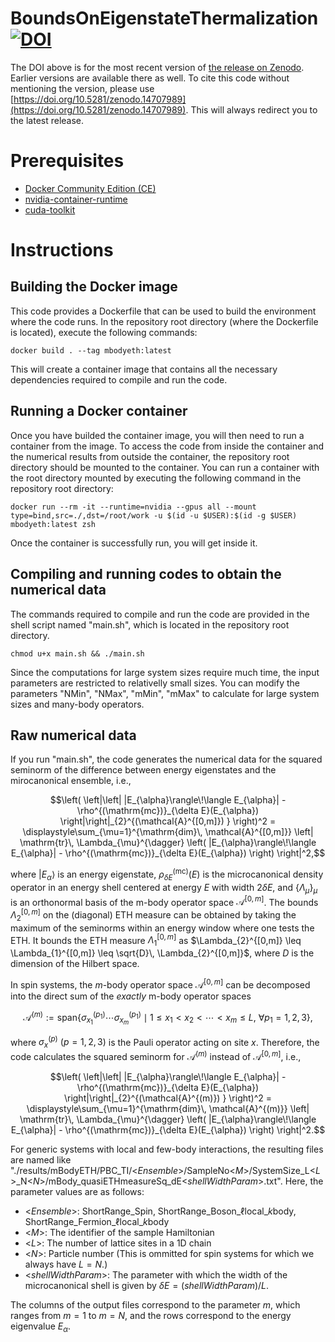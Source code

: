 # BoundsOnEigenstateThermalization [![DOI](https://zenodo.org/badge/919339114.svg)](https://zenodo.org/badge/latestdoi/919339114)
The DOI above is for the most recent version of [the release on Zenodo](https://zenodo.org/records/10449856). 
Earlier versions are available there as well. 
To cite this code without mentioning the version, please use [https://doi.org/10.5281/zenodo.14707989](https://doi.org/10.5281/zenodo.14707989).
This will always redirect you to the latest release.

# Prerequisites
- [Docker Community Edition (CE)](https://www.docker.com/community-edition)
- [nvidia-container-runtime](https://docs.docker.com/config/containers/resource_constraints/#gpu)
- [cuda-toolkit](https://developer.nvidia.com/cuda-toolkit)

# Instructions

## Building the Docker image
This code provides a Dockerfile that can be used to build the environment where the code runs.
In the repository root directory (where the Dockerfile is located), execute the following commands:
```shell
docker build . --tag mbodyeth:latest
```
This will create a container image that contains all the necessary dependencies required to compile and run the code.

## Running a Docker container
Once you have builded the container image, you will then need to run a container from the image.
To access the code from inside the container and the numerical results from outside the container, the repository root directory should be mounted to the container.
You can run a container with the root directory mounted by executing the following command in the repository root directory:
```shell
docker run --rm -it --runtime=nvidia --gpus all --mount type=bind,src=./,dst=/root/work -u $(id -u $USER):$(id -g $USER) mbodyeth:latest zsh
```
Once the container is successfully run, you will get inside it.

## Compiling and running codes to obtain the numerical data
The commands required to compile and run the code are provided in the shell script named "main.sh", which is located in the repository root directory.
```shell
chmod u+x main.sh && ./main.sh
```
Since the computations for large system sizes require much time, the input parameters are restricted to relativelly small sizes.
You can modify the parameters "NMin", "NMax", "mMin", "mMax" to calculate for large system sizes and many-body operators.

## Raw numerical data
If you run "main.sh", the code generates the numerical data for the squared seminorm of the difference between energy eigenstates and the mirocanonical ensemble, i.e.,

```math
\left( \left|\left| |E_{\alpha}\rangle\!\langle E_{\alpha}| - \rho^{(\mathrm{mc})}_{\delta E}(E_{\alpha}) \right|\right|_{2}^{(\mathcal{A}^{[0,m]}) } \right)^2 = \displaystyle\sum_{\mu=1}^{\mathrm{dim}\, \mathcal{A}^{[0,m]}} \left| \mathrm{tr}\, \Lambda_{\mu}^{\dagger} \left( |E_{\alpha}\rangle\!\langle E_{\alpha}| - \rho^{(\mathrm{mc})}_{\delta E}(E_{\alpha}) \right) \right|^2,
```

where $|E_{\alpha}\rangle$ is an energy eigenstate, $\rho_{\delta E}^{(\mathrm{mc})}(E)$ is the microcanonical density operator in an energy shell centered at energy $E$ with width $2\delta E$, and $\{\Lambda_{\mu}\}_{\mu}$ is an orthonormal basis of the m-body operator space $\mathcal{A}^{[0,m]}$.
The bounds $\Lambda_{2}^{[0,m]}$ on the (diagonal) ETH measure can be obtained by taking the maximum of the seminorms within an energy window where one tests the ETH.
It bounds the ETH measure $\Lambda_{1}^{[0,m]}$ as $\Lambda_{2}^{[0,m]} \leq \Lambda_{1}^{[0,m]} \leq \sqrt{D}\, \Lambda_{2}^{[0,m]}$, where $D$ is the dimension of the Hilbert space.

In spin systems, the $m$-body operator space $\mathcal{A}^{[0,m]}$ can be decomposed into the direct sum of the *exactly* m-body operator spaces
```math
\mathcal{A}^{(m)} := \mathrm{span}\left\{ \sigma_{x_{1}}^{(p_{1})} \cdots \sigma_{x_{m}}^{(p_{1})} \mid 1\leq x_{1} < x_{2} < \cdots < x_{m} \leq L,\ \forall p_{1} = 1,2,3 \right\},
```
where $\sigma_{x}^{(p)} \ (p=1,2,3)$ is the Pauli operator acting on site $x$.
Therefore, the code calculates the squared seminorm for $\mathcal{A}^{(m)}$ instead of $\mathcal{A}^{[0,m]}$, i.e.,
```math
\left( \left|\left| |E_{\alpha}\rangle\!\langle E_{\alpha}| - \rho^{(\mathrm{mc})}_{\delta E}(E_{\alpha}) \right|\right|_{2}^{(\mathcal{A}^{(m)}) } \right)^2 = \displaystyle\sum_{\mu=1}^{\mathrm{dim}\, \mathcal{A}^{(m)}} \left| \mathrm{tr}\, \Lambda_{\mu}^{\dagger} \left( |E_{\alpha}\rangle\!\langle E_{\alpha}| - \rho^{(\mathrm{mc})}_{\delta E}(E_{\alpha}) \right) \right|^2.
```

For generic systems with local and few-body interactions, the resulting files are named like "./results/mBodyETH/PBC_TI/<*Ensemble*>/SampleNo<*M*>/SystemSize_L<*L*>_N<*N*>/mBody_quasiETHmeasureSq_dE<*shellWidthParam*>.txt".
Here, the parameter values are as follows:
- <*Ensemble*>: ShortRange_Spin, ShortRange_Boson_$\ell$local_$k$body, ShortRange_Fermion_$\ell$local_$k$body
- <*M*>: The identifier of the sample Hamiltonian
- <*L*>: The number of lattice sites in a 1D chain
- <*N*>: Particle number (This is ommitted for spin systems for which we always have $L=N$.)
- <*shellWidthParam*>: The parameter with which the width of the microcanonical shell is given by $\delta E = (\mathit{shellWidthParam})/L$.

The columns of the output files correspond to the parameter $m$, which ranges from $m=1$ to $m=N$, and the rows correspond to the energy eigenvalue $E_{\alpha}$.
